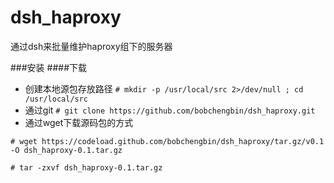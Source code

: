 dsh_haproxy
===========

通过dsh来批量维护haproxy组下的服务器

###安装
####下载
* 创建本地源包存放路径 
`# mkdir -p /usr/local/src 2>/dev/null ; cd /usr/local/src `
* 通过git
`# git clone https://github.com/bobchengbin/dsh_haproxy.git`
* 通过wget下载源码包的方式

`# wget https://codeload.github.com/bobchengbin/dsh_haproxy/tar.gz/v0.1 -O dsh_haproxy-0.1.tar.gz`

`# tar -zxvf dsh_haproxy-0.1.tar.gz `
